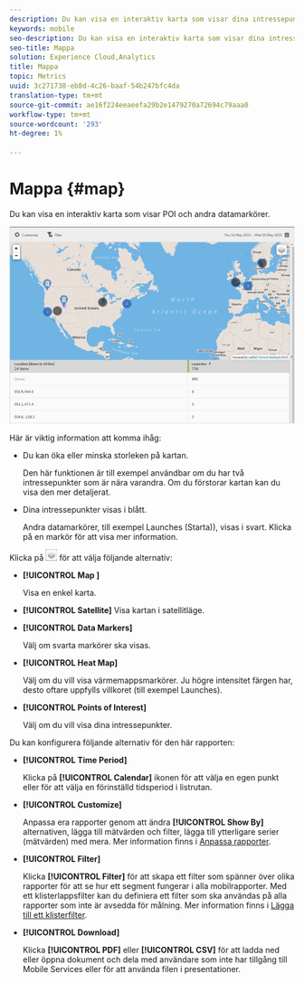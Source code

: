 ```yaml
---
description: Du kan visa en interaktiv karta som visar dina intressepunkter och andra datamarkörer.
keywords: mobile
seo-description: Du kan visa en interaktiv karta som visar dina intressepunkter och andra datamarkörer.
seo-title: Mappa
solution: Experience Cloud,Analytics
title: Mappa
topic: Metrics
uuid: 3c271738-eb8d-4c26-baaf-54b247bfc4da
translation-type: tm+mt
source-git-commit: ae16f224eeaeefa29b2e1479270a72694c79aaa0
workflow-type: tm+mt
source-wordcount: '293'
ht-degree: 1%

---
```



# Mappa {#map}

Du kan visa en interaktiv karta som visar POI och andra datamarkörer.

![](assets/map.png)

Här är viktig information att komma ihåg:

* Du kan öka eller minska storleken på kartan.

   Den här funktionen är till exempel användbar om du har två intressepunkter som är nära varandra. Om du förstorar kartan kan du visa den mer detaljerat.
* Dina intressepunkter visas i blått.

   Andra datamarkörer, till exempel Launches (Starta)), visas i svart. Klicka på en markör för att visa mer information.

Klicka på ![lager](assets/map_layers.png) för att välja följande alternativ:

* **[!UICONTROL Map ]**

   Visa en enkel karta.

* **[!UICONTROL Satellite]**
Visa kartan i satellitläge.

* **[!UICONTROL Data Markers]**

   Välj om svarta markörer ska visas.

* **[!UICONTROL Heat Map]**

   Välj om du vill visa värmemappsmarkörer. Ju högre intensitet färgen har, desto oftare uppfylls villkoret (till exempel Launches).

* **[!UICONTROL Points of Interest]**

   Välj om du vill visa dina intressepunkter.

Du kan konfigurera följande alternativ för den här rapporten:

* **[!UICONTROL Time Period]**

   Klicka på **[!UICONTROL Calendar]** ikonen för att välja en egen punkt eller för att välja en förinställd tidsperiod i listrutan.

* **[!UICONTROL Customize]**

   Anpassa era rapporter genom att ändra **[!UICONTROL Show By]** alternativen, lägga till mätvärden och filter, lägga till ytterligare serier (mätvärden) med mera. Mer information finns i [Anpassa rapporter](/help/using/usage/reports-customize/t-reports-customize.md).

* **[!UICONTROL Filter]**

   Klicka **[!UICONTROL Filter]** för att skapa ett filter som spänner över olika rapporter för att se hur ett segment fungerar i alla mobilrapporter. Med ett klisterlappsfilter kan du definiera ett filter som ska användas på alla rapporter som inte är avsedda för målning. Mer information finns i [Lägga till ett klisterfilter](/help/using/usage/reports-customize/t-sticky-filter.md).

* **[!UICONTROL Download]**

   Klicka **[!UICONTROL PDF]** eller **[!UICONTROL CSV]** för att ladda ned eller öppna dokument och dela med användare som inte har tillgång till Mobile Services eller för att använda filen i presentationer.
